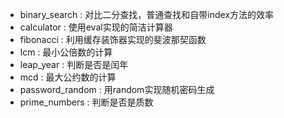 * binary_search : 对比二分查找，普通查找和自带index方法的效率
* calculator : 使用eval实现的简洁计算器
* fibonacci : 利用缓存装饰器实现的斐波那契函数
* lcm : 最小公倍数的计算
* leap_year : 判断是否是闰年 
* mcd : 最大公约数的计算
* password_random : 用random实现随机密码生成
* prime_numbers : 判断是否是质数
